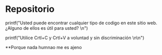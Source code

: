 # Repositorio

printf("Usted puede encontrar cualquier tipo de  codigo en este sitio web. ¿Alguno de ellos es útil para usted? \n")

printf("Utilice Crtl+C y Crtl+V a voluntad y sin discriminación \n\n")

**Porque nada humnao me es ajeno
